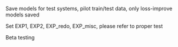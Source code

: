 Save models for test systems, pilot train/test data, only loss-improve models saved
  
Set EXP1, EXP2, EXP_redo, EXP_misc, please refer to proper test
 
Beta testing
